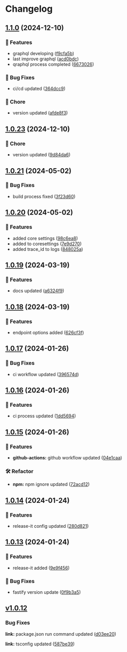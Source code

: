 # Changelog

## [1.1.0](https://github.com/helorobo/helocore/compare/v1.0.23...v1.1.0) (2024-12-10)

### :rocket: Features

* graphql developing ([f9cfa5b](https://github.com/helorobo/helocore/commit/f9cfa5bf6118e02e437a35f87e2a7f2ec9802dc7))
* last improve graphql ([acd0bdc](https://github.com/helorobo/helocore/commit/acd0bdc9d52c9f1c4ab62287a3afbd9e6a4489e6))
* qraphql process completed ([6673026](https://github.com/helorobo/helocore/commit/667302666cdebcd82aa3e5df2bec2c8f98aa4ea2))

### :bug: Bug Fixes

* ci/cd updated ([364dcc9](https://github.com/helorobo/helocore/commit/364dcc95e6efaeffd6a5f54d5a327e3bcfb51511))

### :broom: Chore

* version updated ([afde8f3](https://github.com/helorobo/helocore/commit/afde8f31afe64800af881b3abadaced00f7167ba))

## [1.0.23](https://github.com/helorobo/helocore/compare/v1.0.22...v1.0.23) (2024-12-10)

### :broom: Chore

* version updated ([9d84da6](https://github.com/helorobo/helocore/commit/9d84da6f3f5943a44e025d4a1854e48b3db73fa5))

## [1.0.21](https://github.com/helorobo/helocore/compare/v1.0.20...v1.0.21) (2024-05-02)


### :bug: Bug Fixes

* build process fixed ([3f23d60](https://github.com/helorobo/helocore/commit/3f23d609ca76a2d2ebfb954b27e94963ec769f37))

## [1.0.20](https://github.com/helorobo/helocore/compare/v1.0.19...v1.0.20) (2024-05-02)


### :rocket: Features

* added core settings ([98c6ea8](https://github.com/helorobo/helocore/commit/98c6ea86bd676145f251a67dd809182df6db633c))
* added to coresettings ([7e9d270](https://github.com/helorobo/helocore/commit/7e9d270a2ec35e4d456dd6f92bda1c5207e09f42))
* added trace_id to logs ([848025a](https://github.com/helorobo/helocore/commit/848025ae0785a2f4b9a63b81681850dc2bab6acf))

## [1.0.19](https://github.com/helorobo/helocore/compare/v1.0.18...v1.0.19) (2024-03-19)


### :rocket: Features

* docs updated ([a6324f9](https://github.com/helorobo/helocore/commit/a6324f93a5b02ce30897ee8315c4b628a4db942f))

## [1.0.18](https://github.com/helorobo/helocore/compare/v1.0.17...v1.0.18) (2024-03-19)


### :rocket: Features

* endpoint options added ([626cf3f](https://github.com/helorobo/helocore/commit/626cf3f006510dccf49d202e2c13112d349a9895))

## [1.0.17](https://github.com/helorobo/helocore/compare/v1.0.16...v1.0.17) (2024-01-26)


### :bug: Bug Fixes

* ci workflow updated ([396574d](https://github.com/helorobo/helocore/commit/396574d99a51ac5d60a2f918eeb950a1a404a1a7))

## [1.0.16](https://github.com/helorobo/helocore/compare/v1.0.14...v1.0.16) (2024-01-26)


### :rocket: Features

* ci process updated ([1dd5694](https://github.com/helorobo/helocore/commit/1dd569486b7ca0a05fe8386ec6e8fbb2c3352ec8))

## [1.0.15](https://github.com/helorobo/helocore/compare/v1.0.14...v1.0.15) (2024-01-26)


### :rocket: Features

* **github-actions:** github workflow updated ([04e1caa](https://github.com/helorobo/helocore/commit/04e1caa4f152ff0764f0b828e8d07595c4d2b0cf))


### :hammer_and_wrench: Refactor

* **npm:** npm ignore updated ([72acd12](https://github.com/helorobo/helocore/commit/72acd12885c5cb5ef28cca696dd653a7a382e41c))

## [1.0.14](https://github.com/helorobo/helocore/compare/v1.0.13...v1.0.14) (2024-01-24)


### :rocket: Features

* release-it config updated ([280d821](https://github.com/helorobo/helocore/commit/280d821ec5aea7989e1b024f7f873d7d4db113d0))

## [1.0.13](https://github.com/helorobo/helocore/compare/v1.0.12...v1.0.13) (2024-01-24)


### :rocket: Features

* release-it added ([9e9f456](https://github.com/helorobo/helocore/commit/9e9f456a16de406dbd6e6ac74848bb9fc7be8c93))


### :bug: Bug Fixes

* fastify version update ([0f9b3a5](https://github.com/helorobo/helocore/commit/0f9b3a525718aaff70f0c59d498987cdec662aff))

## [v1.0.12](https://github.com/helorobo/helocore/compare/v1.0.11...v1.0.12)

### Bug Fixes

**link:** package.json run command updated ([d03ee20](https://github.com/helorobo/helocore/commit/d03ee203fcd090595518c02c430eacb939a15068))

**link:** tsconfig updated ([587be39](https://github.com/helorobo/helocore/commit/587be39fc38539df8e38a9f3e0d607f2174431e7))
